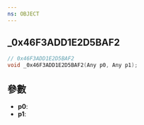 ```yaml
---
ns: OBJECT
---
```

## _0x46F3ADD1E2D5BAF2

```c
// 0x46F3ADD1E2D5BAF2
void _0x46F3ADD1E2D5BAF2(Any p0, Any p1);
```


## 參數
* **p0**: 
* **p1**: 

